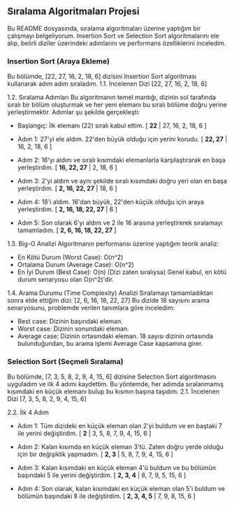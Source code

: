 ## Sıralama Algoritmaları Projesi
Bu README dosyasında, sıralama algoritmaları üzerine yaptığım bir çalışmayı belgeliyorum. Insertion Sort ve Selection Sort algoritmalarını ele alıp, belirli diziler üzerindeki adımlarını ve performans özelliklerini inceledim.
### Insertion Sort (Araya Ekleme)
Bu bölümde, [22, 27, 16, 2, 18, 6] dizisini Insertion Sort algoritması kullanarak adım adım sıraladım.
1.1. İncelenen Dizi
[22, 27, 16, 2, 18, 6]

1.2. Sıralama Adımları
Bu algoritmanın temel mantığı, dizinin sol tarafında sıralı bir bölüm oluşturmak ve her yeni elemanı bu sıralı bölüme doğru yerine yerleştirmektir. Adımlar şu şekilde gerçekleşti:
 * Başlangıç: İlk elemanı (22) sıralı kabul ettim.
   [ **22** | 27, 16, 2, 18, 6 ]

 * Adım 1: 27'yi ele aldım. 22'den büyük olduğu için yerini korudu.
   [ **22, 27** | 16, 2, 18, 6 ]

 * Adım 2: 16'yı aldım ve sıralı kısımdaki elemanlarla karşılaştırarak en başa yerleştirdim.
   [ **16, 22, 27** | 2, 18, 6 ]

 * Adım 3: 2'yi aldım ve aynı şekilde sıralı kısımdaki doğru yeri olan en başa yerleştirdim.
   [ **2, 16, 22, 27** | 18, 6 ]

 * Adım 4: 18'i aldım. 16'dan büyük, 22'den küçük olduğu için araya yerleştirdim.
   [ **2, 16, 18, 22, 27** | 6 ]

 * Adım 5: Son olarak 6'yı aldım ve 2 ile 16 arasına yerleştirerek sıralamayı tamamladım.
   [ **2, 6, 16, 18, 22, 27** ]

1.3. Big-O Analizi
Algoritmanın performansı üzerine yaptığım teorik analiz:
 * En Kötü Durum (Worst Case): O(n^2)
 * Ortalama Durum (Average Case): O(n^2)
 * En İyi Durum (Best Case): O(n) (Dizi zaten sıralıysa)
Genel kabul, en kötü durum senaryosu olan O(n^2)'dir.

1.4. Arama Durumu (Time Complexity) Analizi
Sıralamayı tamamladıktan sonra elde ettiğim dizi:
[2, 6, 16, 18, 22, 27]
Bu dizide 18 sayısını arama senaryosunu, problemde verilen tanımlara göre inceledim:
 * Best case: Dizinin başındaki eleman.
 * Worst case: Dizinin sonundaki eleman.
 * Average case: Dizinin ortasındaki eleman.
18 sayısı dizinin ortasında bulunduğundan, bu arama işlemi Average Case kapsamına girer.


### Selection Sort (Seçmeli Sıralama)
Bu bölümde, [7, 3, 5, 8, 2, 9, 4, 15, 6] dizisine Selection Sort algoritmasını uyguladım ve ilk 4 adımı kaydettim. Bu yöntemde, her adımda sıralanmamış kısımdaki en küçük elemanı bulup bu kısmın başına taşıdım.
2.1. İncelenen Dizi
[7, 3, 5, 8, 2, 9, 4, 15, 6]

2.2. İlk 4 Adım
 * Adım 1: Tüm dizideki en küçük eleman olan 2'yi buldum ve en baştaki 7 ile yerini değiştirdim.
   [ **2** | 3, 5, 8, 7, 9, 4, 15, 6 ]

 * Adım 2: Kalan kısımda en küçük eleman 3'tü. Zaten doğru yerde olduğu için bir değişiklik yapmadım.
   [ **2, 3** | 5, 8, 7, 9, 4, 15, 6 ]

 * Adım 3: Kalan kısımdaki en küçük eleman 4'ü buldum ve bu bölümün başındaki 5 ile yerini değiştirdim.
   [ **2, 3, 4** | 8, 7, 9, 5, 15, 6 ]

 * Adım 4: Son olarak, kalan kısımdaki en küçük eleman olan 5'i buldum ve bölümün başındaki 8 ile değiştirdim.
   [ **2, 3, 4, 5** | 7, 9, 8, 15, 6 ]

